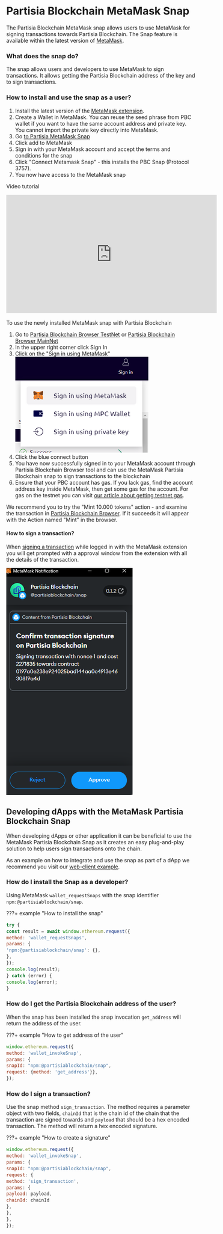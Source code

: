 # Partisia Blockchain MetaMask Snap

The Partisia Blockchain MetaMask snap allows users to use MetaMask for signing transactions towards
Partisia Blockchain. The Snap feature is available within the latest version of [MetaMask](https://metamask.io/).

### What does the snap do?

The snap allows users and developers to use MetaMask to sign transactions. It allows getting the Partisia
Blockchain address of the key and to sign transactions.

### How to install and use the snap as a user?

1. Install the latest version of the [MetaMask extension](https://metamask.io/download/).
2. Create a Wallet in MetaMask. You can reuse the seed phrase from PBC wallet if you want to have the same account
   address and private key. You cannot import the private key directly into MetaMask. 
3. Go [to Partisia MetaMask Snap](https://snaps.metamask.io/snap/npm/partisiablockchain/snap/)
4. Click add to MetaMask
5. Sign in with your MetaMask account and accept the terms and conditions for the snap
6. Click "Connect Metamask Snap" - this installs the PBC Snap (Protocol 3757).
7. You now have access to the MetaMask snap

Video tutorial
<iframe width="560" height="315" src="https://www.youtube.com/embed/cdMVVQmyASU?si=u93J9vvArpPhxJgg" title="YouTube video player" frameborder="0" allow="accelerometer; autoplay; clipboard-write; encrypted-media; gyroscope; picture-in-picture; web-share" allowfullscreen></iframe>

To use the newly installed MetaMask snap with Partisia Blockchain

1. Go to [Partisia Blockchain Browser TestNet](https://browser.testnet.partisiablockchain.com/)
   or [Partisia Blockchain Browser MainNet](https://browser.partisiablockchain.com/)
2. In the upper right corner click Sign In
3. Click on the "Sign in using MetaMask" <br> ![img.png](sign-in-using-metamask.png)<br>
4. Click the blue connect button
5. You have now successfully signed in to your MetaMask account through Partisia Blockchain Browser tool and can use the
   MetaMask Partisia Blockchain snap to sign transactions to the blockchain
6. Ensure that your PBC account has gas. If you lack gas, find the account address key inside MetaMask, then get some
   gas for the account. For gas on the testnet you can
   visit [our article about getting testnet gas](../access-and-use-the-testnet.md).

We recommend you to try the "Mint 10.000 tokens" action - and examine the transaction
in [Partisia Blockchain Browser](https://browser.testnet.partisiablockchain.com/transactions). If it succeeds it will
appear with the Action named "Mint" in the browser.

#### How to sign a transaction?

When [signing a transaction](../compile-and-deploy-contracts.md) while logged in with the MetaMask extension you will
get prompted with a approval window from the extension with all the details of the transaction.

![img.png](signing-transactions-metamask.png)

## Developing dApps with the MetaMask Partisia Blockchain Snap

When developing dApps or other application it can be beneficial to use the MetaMask Partisia Blockchain Snap as it
creates an easy plug-and-play solution to help users sign transactions onto the chain.

As an example on how to integrate and use the snap as part of a dApp we recommend you visit
our [web-client example](https://gitlab.com/partisiablockchain/language/example-web-client).

### How do I install the Snap as a developer?

Using MetaMask `wallet_requestSnaps` with the snap
identifier `npm:@partisiablockchain/snap`.

???+ example "How to install the snap"
```javascript
try {
const result = await window.ethereum.request({
method: 'wallet_requestSnaps',
params: {
'npm:@partisiablockchain/snap': {},
},
});
console.log(result);
} catch (error) {
console.log(error);
}
```

### How do I get the Partisia Blockchain address of the user?

When the snap has been installed the snap invocation `get_address` will return the address of the user.

???+ example "How to get address of the user"
```javascript
window.ethereum.request({
method: 'wallet_invokeSnap',
params: {
snapId: "npm:@partisiablockchain/snap",
request: {method: 'get_address'}},
});
```

### How do I sign a transaction?

Use the snap method `sign_transaction`. The method requires a parameter object with two fields, `chainId` that is the
chain id of the chain that the transaction
are signed towards and `payload` that
should be a hex encoded transaction. The method will return a hex encoded signature.

???+ example "How to create a signature"
```javascript
window.ethereum.request({
method: 'wallet_invokeSnap',
params: {
snapId: "npm:@partisiablockchain/snap",
request: {
method: 'sign_transaction',
params: {
payload: payload,
chainId: chainId
},
},
},
});
```

